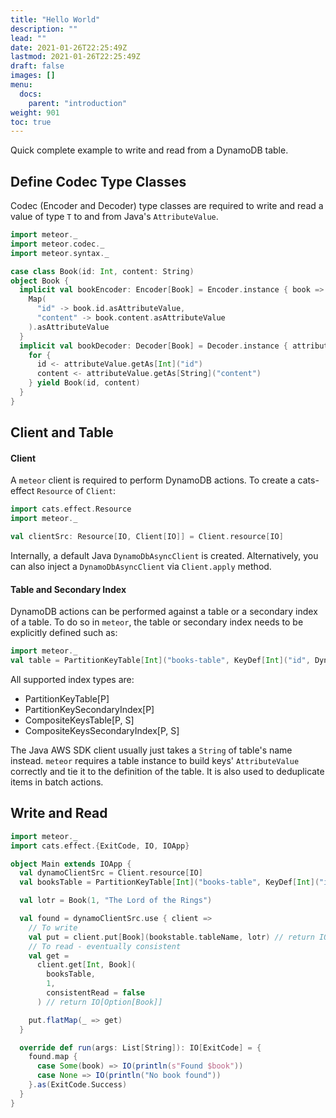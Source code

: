 ```yaml
---
title: "Hello World"
description: ""
lead: ""
date: 2021-01-26T22:25:49Z
lastmod: 2021-01-26T22:25:49Z
draft: false
images: []
menu: 
  docs:
    parent: "introduction"
weight: 901
toc: true
---
```


Quick complete example to write and read from a DynamoDB table.

## Define Codec Type Classes

Codec (Encoder and Decoder) type classes are required to write and read a value of type `T` to and
from Java's `AttributeValue`.

```scala
import meteor._
import meteor.codec._
import meteor.syntax._

case class Book(id: Int, content: String)
object Book {
  implicit val bookEncoder: Encoder[Book] = Encoder.instance { book =>
    Map(
      "id" -> book.id.asAttributeValue,
      "content" -> book.content.asAttributeValue
    ).asAttributeValue
  }
  implicit val bookDecoder: Decoder[Book] = Decoder.instance { attributeValue =>
    for {
      id <- attributeValue.getAs[Int]("id")
      content <- attributeValue.getAs[String]("content")
    } yield Book(id, content)
  }
}
```

## Client and Table

#### Client

A `meteor` client is required to perform DynamoDB actions. To create a cats-effect `Resource` of 
`Client`:

```scala
import cats.effect.Resource
import meteor._

val clientSrc: Resource[IO, Client[IO]] = Client.resource[IO]
```

Internally, a default Java `DynamoDbAsyncClient` is created. Alternatively, you can also inject a
`DynamoDbAsyncClient` via `Client.apply` method.

#### Table and Secondary Index

DynamoDB actions can be performed against a table or a secondary index of a table. To do so in 
`meteor`, the table or secondary index needs to be explicitly defined such as:

```scala
import meteor._
val table = PartitionKeyTable[Int]("books-table", KeyDef[Int]("id", DynamoDbType.N))
```

All supported index types are:

- PartitionKeyTable[P]
- PartitionKeySecondaryIndex[P]
- CompositeKeysTable[P, S]
- CompositeKeysSecondaryIndex[P, S]


The Java AWS SDK client usually just takes a `String` of table's name instead. `meteor` requires a 
table instance to build keys' `AttributeValue` correctly and tie it to the definition of the table.
It is also used to deduplicate items in batch actions.

## Write and Read

```scala
import meteor._
import cats.effect.{ExitCode, IO, IOApp}

object Main extends IOApp {
  val dynamoClientSrc = Client.resource[IO]
  val booksTable = PartitionKeyTable[Int]("books-table", KeyDef[Int]("id", DynamoDbType.N))

  val lotr = Book(1, "The Lord of the Rings")

  val found = dynamoClientSrc.use { client =>
    // To write
    val put = client.put[Book](bookstable.tableName, lotr) // return IO[Unit]
    // To read - eventually consistent
    val get =
      client.get[Int, Book](
        booksTable,
        1,
        consistentRead = false
      ) // return IO[Option[Book]]

    put.flatMap(_ => get)
  }

  override def run(args: List[String]): IO[ExitCode] = {
    found.map {
      case Some(book) => IO(println(s"Found $book"))
      case None => IO(println("No book found"))
    }.as(ExitCode.Success)
  }
}

```

